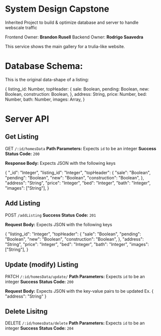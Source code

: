 # System Design Capstone

Inherited Project to build & optimize database and server to handle webscale traffic

Frontend Owner: **Brandon Rusell**
Backend Owner: **Rodrigo Saavedra**

This service shows the main gallery for a trulia-like website.

# Database Schema:

This is the original data-shape of a listing:

  {
  listing_id: Number,
  topHeader: {
    sale: Boolean,
    pending: Boolean,
    new: Boolean,
    construction: Boolean,
  },
  address: String,
  price: Number,
  bed: Number,
  bath: Number,
  images: Array,
  }


# Server API

## Get Listing

GET `/:id/homesData`
**Path Parameters:** Expects `id` to be an integer
**Success Status Code:** `200`

**Response Body:** Expects JSON with the following keys

 {
   "_id": "Integer",
  "listing_id": "Integer",
  "topHeader": {
    "sale": "Boolean",
    "pending": "Boolean",
    "new": "Boolean",
    "construction": "Boolean",
  },
  "address": "String",
  "price": "Integer",
  "bed": "Integer",
  "bath": "Integer",
  "images": ["String"],
  }

## Add Listing

POST `/addListing`
**Success Status Code:** `201`

**Request Body:** Expects JSON with the following keys

  {
  "listing_id": "Integer",
  "topHeader": {
    "sale": "Boolean",
    "pending": "Boolean",
    "new": "Boolean",
    "construction": "Boolean",
  },
  "address": "String",
  "price": "Integer",
  "bed": "Integer",
  "bath": "Integer",
  "images": ["String"],
  }

## Update (modify) Listing

PATCH `/:id/homesData/update/`
**Path Parameters:** Expects `id` to be an integer
**Success Status Code:** `200`

**Request Body:** Expects JSON with the key-value pairs to be updated
Ex.
  {
    "address": "String"
  }

## Delete Lisitng

DELETE `/:id/homesData/delete`
**Path Parameters:** Expects `id` to be an integer
**Success Status Code:** `204`
